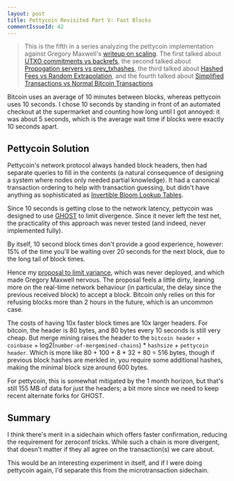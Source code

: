 ```yaml
---
layout: post
title: Pettycoin Revisited Part V: Fast Blocks
commentIssueId: 42
---
```

> This is the fifth in a series analyzing the pettycoin implementation
> against Gregory Maxwell's
> [writeup on scaling](https://en.bitcoin.it/wiki/User:Gmaxwell/features#Proofs).
> The first talked about
> [UTXO commitments vs backrefs](http://rustyrussell.github.io/pettycoin/2014/11/29/Pettycoin-Revisted-Part-I:-UTXO-Commitments.html),
> the second talked about [Propogation servers vs prev_txhashes](http://rustyrussell.github.io/pettycoin/2014/12/04/Pettycoin-Revisited-Part-II:-Proof-of-Propogation.html),
> the third talked about [Hashed Fees vs Random Extrapolation](http://rustyrussell.github.io/pettycoin/2014/12/04/Pettycoin-Revisited-Part-III:-Miner-Rewards.html), and
> the fourth talked about [Simplified Transactions vs Normal Bitcoin Transactions](http://rustyrussell.github.io/pettycoin/2014/12/05/Pettycoin-Revisited-Part-IV:-Simplified-Transactions.html)

Bitcoin uses an average of 10 minutes between blocks, whereas
pettycoin uses 10 seconds.  I chose 10 seconds by standing in front of
an automated checkout at the supermarket and counting how long until I
got annoyed: it was about 5 seconds, which is the average wait time if
blocks were exactly 10 seconds apart.

## Pettycoin Solution ##

Pettycoin's network protocol always handed block headers, then had
separate queries to fill in the contents (a natural consequence of
designing a system where nodes only needed partial knowledge).  It had
a canonical transaction ordering to help with transaction guessing,
but didn't have anything as sophisticated as
[Invertible Bloom Lookup Tables](https://gist.github.com/gavinandresen/e20c3b5a1d4b97f79ac2).

Since 10 seconds is getting close to the network latency, pettycoin
was designed to use [GHOST](https://eprint.iacr.org/2013/881.pdf) to
limit divergence.  Since it never left the test net, the practicality
of this approach was never tested (and indeed, never implemented
fully).

By itself, 10 second block times don't provide a good experience, however:
15% of the time you'll be waiting over 20 seconds for the next block, due
to the long tail of block times.

Hence my
[proposal to limit variance](http://rustyrussell.github.io/pettycoin/2014/10/30/More-Regular-Block-Times.html),
which was never deployed, and which made Gregory Maxwell nervous.  The
proposal feels a little dirty, leaning more on the real-time network
behaviour (in particular, the delay since the previous received block)
to accept a block.  Bitcoin only relies on this for refusing blocks
more than 2 hours in the future, which is an uncommon case.

The costs of having 10x faster block times are 10x larger headers.
For bitcoin, the header is 80 bytes, and 80 bytes every 10 seconds is
still very cheap.  But merge mining raises the header to the `bitcoin
header` + `coinbase` + log2(`number-of-mergemined-chains`) *
`hashsize` + `pettycoin header`.  Which is more like 80 + 100 + 8 *
32 + 80 = 516 bytes, though if previous block hashes are merkled in,
you require some additional hashes, making the minimal block size
around 600 bytes.

For pettycoin, this is somewhat mitigated by the 1 month horizon,
but that's still 155 MB of data for just the headers; a bit more
since we need to keep recent alternate forks for GHOST.

## Summary ##

I think there's merit in a sidechain which offers faster confirmation,
reducing the requirement for zeroconf tricks.  While such a chain is
more divergent, that doesn't matter if they all agree on the
transaction(s) we care about.

This would be an interesting experiment in itself, and if I were doing
pettycoin again, I'd separate this from the microtransaction
sidechain.
